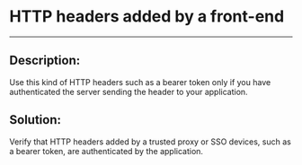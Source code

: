 # HTTP headers added by a front-end
-------

## Description:

Use this kind of HTTP headers such as a bearer token only if you have authenticated the server sending the header to your application.

## Solution:

Verify that HTTP headers added by a trusted proxy or SSO devices, such as a bearer token, are
authenticated by the application.
